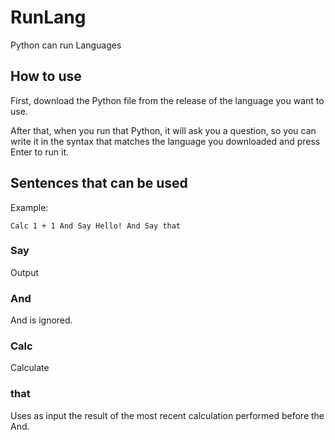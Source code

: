 # RunLang
Python can run Languages

## How to use
First, download the Python file from the release of the language you want to use.

After that, when you run that Python, it will ask you a question, so you can write it in the syntax that matches the language you downloaded and press Enter to run it.

## Sentences that can be used


Example:

```
Calc 1 + 1 And Say Hello! And Say that
```

### Say
Output

### And
And is ignored.

### Calc
Calculate

### that
Uses as input the result of the most recent calculation performed before the And.

